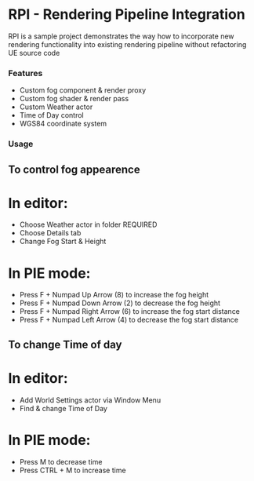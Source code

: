 # RPI - Rendering Pipeline Integration

RPI is a sample project demonstrates the way how to incorporate new rendering functionality into existing rendering pipeline without refactoring UE source code

### Features
- Custom fog component & render proxy
- Custom fog shader & render pass 
- Custom Weather actor 
- Time of Day control
- WGS84 coordinate system

### Usage

## To control fog appearence

# In editor:
- Choose Weather actor in folder REQUIRED
- Choose Details tab
- Change Fog Start & Height

# In PIE mode:
- Press F + Numpad Up Arrow (8) to increase the fog height
- Press F + Numpad Down Arrow (2) to decrease the fog height
- Press F + Numpad Right Arrow (6) to increase the fog start distance
- Press F + Numpad Left Arrow (4) to decrease the fog start distance

## To change Time of day

# In editor:
- Add World Settings actor via Window Menu
- Find & change Time of Day 

# In PIE mode:
- Press M to decrease time
- Press CTRL + M to increase time 
  

 